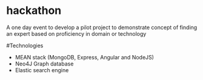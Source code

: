 # hackathon
A one day event to develop a pilot project to demonstrate
concept of finding an expert based on proficiency in domain or technology

#Technologies
- MEAN stack (MongoDB, Express, Angular and NodeJS)
- Neo4J Graph database
- Elastic search engine
